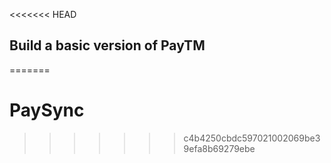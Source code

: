 <<<<<<< HEAD

## Build a basic version of PayTM
=======
# PaySync
>>>>>>> c4b4250cbdc597021002069be39efa8b69279ebe
